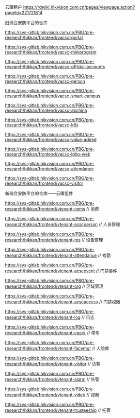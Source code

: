 云曜租户 https://rdwiki.hikvision.com.cn/pages/viewpage.action?pageId=221721814 

旧综合安防平台的仓库

 https://sys-gitlab.hikvision.com.cn/PBG/pre-research/hikkan/frontend/vacsc-portal

https://sys-gitlab.hikvision.com.cn/PBG/pre-research/hikkan/frontend/vacsc-miniprogram

 https://sys-gitlab.hikvision.com.cn/PBG/pre-research/hikkan/frontend/vacsc-official-accounts

 https://sys-gitlab.hikvision.com.cn/PBG/pre-research/hikkan/frontend/vacsc-person 

https://sys-gitlab.hikvision.com.cn/PBG/pre-research/hikkan/frontend/vacsc-smart-campus 

https://sys-gitlab.hikvision.com.cn/PBG/pre-research/hikkan/frontend/vacsc-abchina

 https://sys-gitlab.hikvision.com.cn/PBG/pre-research/hikkan/frontend/vacsc-k8s 

https://sys-gitlab.hikvision.com.cn/PBG/pre-research/hikkan/frontend/vacsc-value-added 

https://sys-gitlab.hikvision.com.cn/PBG/pre-research/hikkan/frontend/vacsc-lghp-web 

https://sys-gitlab.hikvision.com.cn/PBG/pre-research/hikkan/frontend/vacsc-attendance 

https://sys-gitlab.hikvision.com.cn/PBG/pre-research/hikkan/frontend/vacsc-visitor 

新综合安防平台的仓库——云曜组件

 https://sys-gitlab.hikvision.com.cn/PBG/pre-research/hikkan/frontend/vtenant-cems // 消费 

https://sys-gitlab.hikvision.com.cn/PBG/pre-research/hikkan/frontend/vtenant-acscperson // 人员管理

 https://sys-gitlab.hikvision.com.cn/PBG/pre-research/hikkan/frontend/vtenant-res // 设备管理

 https://sys-gitlab.hikvision.com.cn/PBG/pre-research/hikkan/frontend/vtenant-attendance // 考勤

 https://sys-gitlab.hikvision.com.cn/PBG/pre-research/hikkan/frontend/vtenant-acscevent // 门禁事件 

https://sys-gitlab.hikvision.com.cn/PBG/pre-research/hikkan/frontend/vtenant-org // 区域管理

 https://sys-gitlab.hikvision.com.cn/PBG/pre-research/hikkan/frontend/vtenant-acscaccess // 门禁权限

 https://sys-gitlab.hikvision.com.cn/PBG/pre-research/hikkan/frontend/vtenant-log // 日志

 https://sys-gitlab.hikvision.com.cn/PBG/pre-research/hikkan/frontend/vtenant-cpark // 停车

 https://sys-gitlab.hikvision.com.cn/PBG/pre-research/hikkan/frontend/vtenant-facemgr // 人脸库

 https://sys-gitlab.hikvision.com.cn/PBG/pre-research/hikkan/frontend/vtenant-visitor // 访客

 https://sys-gitlab.hikvision.com.cn/PBG/pre-research/hikkan/frontend/vtenant-alarm // 告警

 https://sys-gitlab.hikvision.com.cn/PBG/pre-research/hikkan/frontend/vtenant-video // 视频 

https://sys-gitlab.hikvision.com.cn/PBG/pre-research/hikkan/frontend/vtenant-trusteeship // 托管  